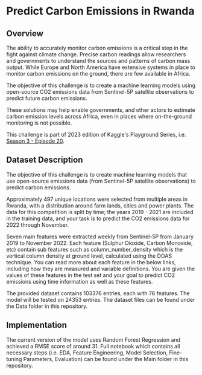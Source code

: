 # Predict Carbon Emissions in Rwanda

## Overview

The ability to accurately monitor carbon emissions is a critical step in the fight against climate change. Precise carbon readings allow researchers and governments to understand the sources and patterns of carbon mass output. While Europe and North America have extensive systems in place to monitor carbon emissions on the ground, there are few available in Africa.

The objective of this challenge is to create a machine learning models using open-source CO2 emissions data from Sentinel-5P satellite observations to predict future carbon emissions.

These solutions may help enable governments, and other actors to estimate carbon emission levels across Africa, even in places where on-the-ground monitoring is not possible.

This challenge is part of 2023 edition of Kaggle's Playground Series, i.e. [Season 3 - Episode 20](https://www.kaggle.com/competitions/playground-series-s3e20/overview).

## Dataset Description

The objective of this challenge is to create machine learning models that use open-source emissions data (from Sentinel-5P satellite observations) to predict carbon emissions.

Approximately 497 unique locations were selected from multiple areas in Rwanda, with a distribution around farm lands, cities and power plants. The data for this competition is split by time; the years 2019 - 2021 are included in the training data, and your task is to predict the CO2 emissions data for 2022 through November.

Seven main features were extracted weekly from Sentinel-5P from January 2019 to November 2022. Each feature (Sulphur Dioxide, Carbon Monoxide, etc) contain sub features such as column_number_density which is the vertical column density at ground level, calculated using the DOAS technique. You can read more about each feature in the below links, including how they are measured and variable definitions. You are given the values of these features in the test set and your goal to predict CO2 emissions using time information as well as these features.

The provided dataset contains 103376 entries, each with 76 features. The model will be tested on 24353 entries. The dataset files can be found under the Data folder in this repository.

## Implementation

The current version of the model uses Random Forest Regression and achieved a RMSE score of around 31. Full notebook which contains all necessary steps (i.e. EDA, Feature Engineering, Model Selection, Fine-tuning Parameters, Evaluation) can be found under the Main folder in this repository. 
